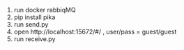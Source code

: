 1. run docker rabbiqMQ
2. pip install pika
3. run send.py
4. open http://localhost:15672/#/ , user/pass = guest/guest
5. run receive.py